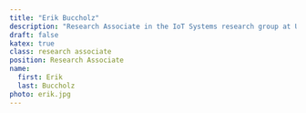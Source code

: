 ```yaml
---
title: "Erik Buccholz"
description: "Research Associate in the IoT Systems research group at UNSW"
draft: false
katex: true
class: research associate
position: Research Associate
name: 
  first: Erik
  last: Buccholz
photo: erik.jpg
---
```

